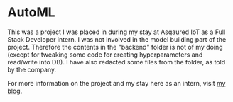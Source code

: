 # AutoML

This was a project I was placed in during my stay at Asqaured IoT as a Full Stack Developer intern. I was not involved in the model building part of the project. Therefore the 
contents in the "backend" folder is not of my doing (except for tweaking some code for creating hyperparameters and read/write into DB). I have also redacted some files from 
the folder, as told by the company. 

For more information on the project and my stay here as an intern, visit [my blog](https://rohankamath.me/blog/posts/asquared-iot-experience.html).
